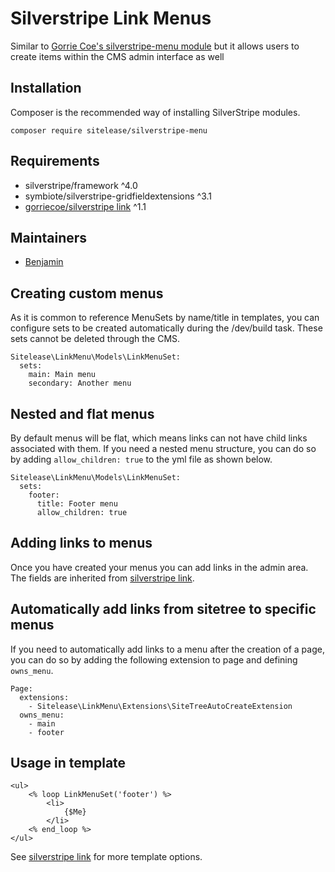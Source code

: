 # Silverstripe Link Menus

Similar to [Gorrie Coe's silverstripe-menu module](https://github.com/gorriecoe/silverstripe-menu) but it allows users to create items within the CMS admin interface as well

## Installation
Composer is the recommended way of installing SilverStripe modules.
```
composer require sitelease/silverstripe-menu
```

## Requirements

- silverstripe/framework ^4.0
- symbiote/silverstripe-gridfieldextensions ^3.1
- [gorriecoe/silverstripe link](https://github.com/gorriecoe/silverstripe-link) ^1.1

## Maintainers

- [Benjamin](https://github.com/mooror)

## Creating custom menus

As it is common to reference MenuSets by name/title in templates, you can configure sets to be created automatically during the /dev/build task. These sets cannot be deleted through the CMS.

```
Sitelease\LinkMenu\Models\LinkMenuSet:
  sets:
    main: Main menu
    secondary: Another menu
```

## Nested and flat menus

By default menus will be flat, which means links can not have child links associated with them.  If you need a nested menu structure, you can do so by adding `allow_children: true` to the yml file as shown below.

```
Sitelease\LinkMenu\Models\LinkMenuSet:
  sets:
    footer:
      title: Footer menu
      allow_children: true
```

## Adding links to menus

Once you have created your menus you can add links in the admin area.  The fields are inherited from [silverstripe link](https://github.com/gorriecoe/silverstripe-link).

## Automatically add links from sitetree to specific menus

If you need to automatically add links to a menu after the creation of a page, you can do so by adding the following extension to page and defining `owns_menu`.

```
Page:
  extensions:
    - Sitelease\LinkMenu\Extensions\SiteTreeAutoCreateExtension
  owns_menu:
    - main
    - footer
```

## Usage in template

```
<ul>
    <% loop LinkMenuSet('footer') %>
        <li>
            {$Me}
        </li>
    <% end_loop %>
</ul>
```

See [silverstripe link](https://github.com/gorriecoe/silverstripe-link#template-options) for more template options.
